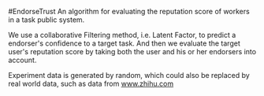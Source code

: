 #EndorseTrust
An algorithm for evaluating the reputation score of workers in a task public system.

We use a collaborative Filtering method, i.e. Latent Factor, to predict a endorser's confidence to a target task. And then we evaluate the target user's reputation score by taking both the user and his or her endorsers into account. 

Experiment data is generated by random, which could also be replaced by real world data, such as data from www.zhihu.com

